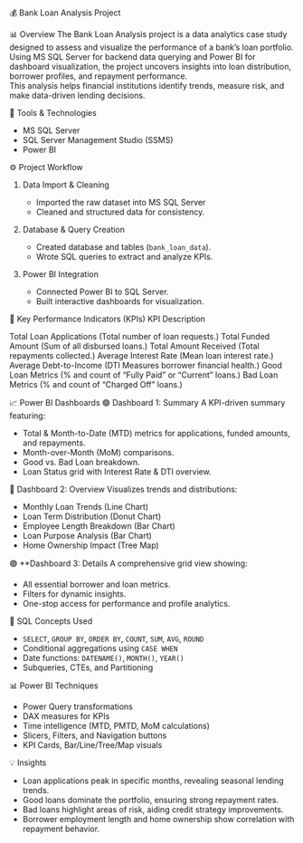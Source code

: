 💰 Bank Loan Analysis Project

📊 Overview
The Bank Loan Analysis project is a data analytics case study designed to assess and visualize the performance of a bank’s loan portfolio.  
Using MS SQL Server for backend data querying and Power BI for dashboard visualization, the project uncovers insights into loan distribution, borrower profiles, and repayment performance.  
This analysis helps financial institutions identify trends, measure risk, and make data-driven lending decisions.

🧰 Tools & Technologies
- MS SQL Server 
- SQL Server Management Studio (SSMS) 
- Power BI 

⚙️ Project Workflow
1. Data Import & Cleaning
   - Imported the raw dataset into MS SQL Server
   - Cleaned and structured data for consistency.

2. Database & Query Creation
   - Created database and tables (`bank_loan_data`).
   - Wrote SQL queries to extract and analyze KPIs.

3. Power BI Integration
   - Connected Power BI to SQL Server.
   - Built interactive dashboards for visualization.

🧮 Key Performance Indicators (KPIs)
KPI Description 

Total Loan Applications (Total number of loan requests.) 
Total Funded Amount (Sum of all disbursed loans.) 
Total Amount Received (Total repayments collected.) 
Average Interest Rate (Mean loan interest rate.) 
Average Debt-to-Income (DTI Measures borrower financial health.)
Good Loan Metrics (% and count of “Fully Paid” or “Current” loans.)
Bad Loan Metrics (% and count of “Charged Off” loans.)


📈 Power BI Dashboards
🟢 Dashboard 1: Summary
A KPI-driven summary featuring:
- Total & Month-to-Date (MTD) metrics for applications, funded amounts, and repayments.
- Month-over-Month (MoM) comparisons.
- Good vs. Bad Loan breakdown.
- Loan Status grid with Interest Rate & DTI overview.

🔵 Dashboard 2: Overview
Visualizes trends and distributions:
- Monthly Loan Trends (Line Chart)
- Loan Term Distribution (Donut Chart)
- Employee Length Breakdown (Bar Chart)
- Loan Purpose Analysis (Bar Chart)
- Home Ownership Impact (Tree Map)

🟣 **Dashboard 3: Details
A comprehensive grid view showing:
- All essential borrower and loan metrics.
- Filters for dynamic insights.
- One-stop access for performance and profile analytics.

🧠 SQL Concepts Used
- `SELECT`, `GROUP BY`, `ORDER BY`, `COUNT`, `SUM`, `AVG`, `ROUND`
- Conditional aggregations using `CASE WHEN`
- Date functions: `DATENAME()`, `MONTH()`, `YEAR()`
- Subqueries, CTEs, and Partitioning

📊 Power BI Techniques
- Power Query transformations  
- DAX measures for KPIs  
- Time intelligence (MTD, PMTD, MoM calculations)  
- Slicers, Filters, and Navigation buttons  
- KPI Cards, Bar/Line/Tree/Map visuals  

 💡 Insights
- Loan applications peak in specific months, revealing seasonal lending trends.  
- Good loans dominate the portfolio, ensuring strong repayment rates.  
- Bad loans highlight areas of risk, aiding credit strategy improvements.  
- Borrower employment length and home ownership show correlation with repayment behavior.  






